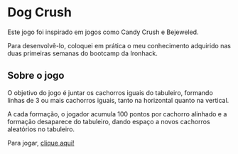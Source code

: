 # Dog Crush

Este jogo foi inspirado em jogos como Candy Crush e Bejeweled.

Para desenvolvê-lo, coloquei em prática o meu conhecimento adquirido nas duas primeiras semanas do bootcamp da Ironhack.

## Sobre o jogo

O objetivo do jogo é juntar os cachorros iguais do tabuleiro, formando linhas de 3 ou mais cachorros iguais, tanto na horizontal quanto na vertical.

A cada formação, o jogador acumula 100 pontos por cachorro alinhado e a formação desaparece do tabuleiro, dando espaço a novos cachorros aleatórios no tabuleiro. 

Para jogar, [clique aqui!](https://thaistamae.github.io/dog-crush/)